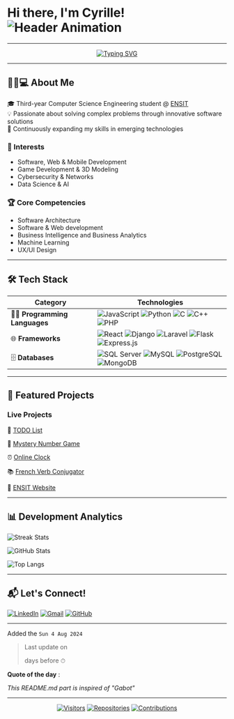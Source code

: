 # Hi there, I'm **Cyrille**!  ![Header Animation](https://user-images.githubusercontent.com/18350557/176309783-0785949b-9127-417c-8b55-ab5a4333674e.gif)
---
<div align="center">
  <a href="https://git.io/typing-svg"><img src="https://readme-typing-svg.demolab.com?font=Fira+Code&weight=600&size=22&duration=4000&pause=1000&color=20C20E&center=true&vCenter=true&width=435&lines=Full-Stack+Developer;AI+Enthusiast;Tech+Explorer" alt="Typing SVG" /></a>
</div>

---

## 👨🏽💻 About Me

🎓 Third-year Computer Science Engineering student @ [ENSIT](https://ensit.ci/)  
💡 Passionate about solving complex problems through innovative software solutions  
🌱 Continuously expanding my skills in emerging technologies

### 🔭 Interests
- Software, Web & Mobile Development
- Game Development & 3D Modeling
- Cybersecurity & Networks
- Data Science & AI

### 🏆 Core Competencies
- Software Architecture
- Software & Web development
- Business Intelligence and Business Analytics
- Machine Learning
- UX/UI Design

---

## 🛠️ Tech Stack

| **Category**           | **Technologies**                                                                                                       |
|-------------------------|-----------------------------------------------------------------------------------------------------------------------|
| 🧑‍💻 **Programming Languages** | ![JavaScript](https://img.shields.io/badge/JavaScript-F7DF1E?style=for-the-badge&logo=javascript&logoColor=black) ![Python](https://img.shields.io/badge/Python-3776AB?style=for-the-badge&logo=python&logoColor=white) ![C](https://img.shields.io/badge/C-00599C?style=for-the-badge&logo=c&logoColor=white) ![C++](https://img.shields.io/badge/C++-00599C?style=for-the-badge&logo=cplusplus&logoColor=white) ![PHP](https://img.shields.io/badge/PHP-777BB4?style=for-the-badge&logo=php&logoColor=white) |
| 🌐 **Frameworks** | ![React](https://img.shields.io/badge/React-61DAFB?style=for-the-badge&logo=react&logoColor=black) ![Django](https://img.shields.io/badge/Django-092E20?style=for-the-badge&logo=django&logoColor=white) ![Laravel](https://img.shields.io/badge/Laravel-FF2D20?style=for-the-badge&logo=laravel&logoColor=white) ![Flask](https://img.shields.io/badge/Flask-000000?style=for-the-badge&logo=flask&logoColor=white) ![Express.js](https://img.shields.io/badge/Express.js-000000?style=for-the-badge&logo=express&logoColor=white) |
| 🗄️ **Databases**       | ![SQL Server](https://img.shields.io/badge/SQL%20Server-CC2927?style=for-the-badge&logo=microsoft-sql-server&logoColor=white) ![MySQL](https://img.shields.io/badge/MySQL-4479A1?style=for-the-badge&logo=mysql&logoColor=white) ![PostgreSQL](https://img.shields.io/badge/PostgreSQL-336791?style=for-the-badge&logo=postgresql&logoColor=white) ![MongoDB](https://img.shields.io/badge/MongoDB-47A248?style=for-the-badge&logo=mongodb&logoColor=white) |

---

## 🚀 Featured Projects

### Live Projects

📝 [TODO List](https://todo-list-23cyy.netlify.app)

🎲 [Mystery Number Game](https://find-mystery-number.netlify.app)

⏰ [Online Clock](https://online-clock.onrender.com)

📚 [French Verb Conjugator](https://conjugueur-v2.onrender.com)

🏫 [ENSIT Website](https://ensit-site-test.onrender.com)

---

## 📊 Development Analytics
  
![Streak Stats](https://github-readme-streak-stats.herokuapp.com/?user=23cyy&theme=nightowl&hide_border=true)

![GitHub Stats](https://github-readme-stats.vercel.app/api?username=23cyy&show_icons=true&theme=nightowl&hide_border=true&include_all_commits=true)

![Top Langs](https://github-readme-stats.vercel.app/api/top-langs/?username=23cyy&layout=compact&theme=nightowl&hide_border=true)

---

## 📬 Let's Connect!

[![LinkedIn](https://img.shields.io/badge/LinkedIn-0A66C2?style=for-the-badge&logo=linkedin&logoColor=white)](https://www.linkedin.com/in/cyrille-n-dah-172022225)
[![Gmail](https://img.shields.io/badge/Gmail-EA4335?style=for-the-badge&logo=gmail&logoColor=white)](mailto:cyrillendah.23@gmail.com)
[![GitHub](https://img.shields.io/badge/GitHub-181717?style=for-the-badge&logo=github&logoColor=white)](https://github.com/23cyy)

---

Added the `Sun 4 Aug 2024`

> Last update on **<!--LAST_UPDATE-->**
>
> **<!--COUNTDOWN-->** days before **<!--NEW_YEAR-->** ⏱
>
> **<!--LEAP_YEAR_STATUS-->**

**Quote of the day** : *<!--QUOTE-->*

*This README.md part is inspired of "Gabot"*

---

<div align="center">
  
[![Visitors](https://komarev.com/ghpvc/?username=23cyy&color=blueviolet&style=flat-square)](https://github.com/23cyy)
[![Repositories](https://img.shields.io/badge/Repositories-12-blue?style=flat-square)](https://github.com/23cyy?tab=repositories)
[![Contributions](https://img.shields.io/badge/Annual_Contributions-1k+-brightgreen?style=flat-square)](https://github.com/23cyy)

</div>
